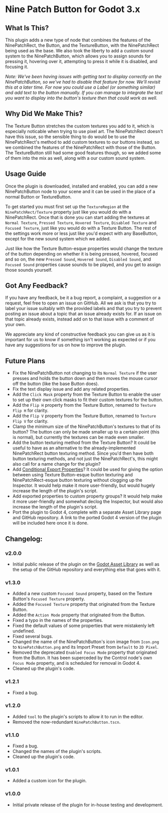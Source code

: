 # Nine Patch Button for Godot 3.x

## What Is This?
This plugin adds a new type of node that combines the features of the NinePatchRect, the Button, and the TextureButton, with the NinePatchRect being used as the base. We also took the liberty to add a custom sound system to the NinePatchButton, which allows you to assign sounds for pressing it, hovering over it, attempting to press it while it is disabled, and focusing it.

*Note: We've been having issues with getting text to display correctly on the NinePatchButton, so we've had to disable that feature for now. We'll revisit this at a later time. For now you could use a Label (or something similar) and add text to the button manually. If you can manage to integrate the text you want to display into the button's texture then that could work as well.*

## Why Did We Make This?
The Texture Button stretches the custom textures you add to it, which is especially noticable when trying to use pixel art. The NinePatchRect doesn't have this issue, so the sensible thing to do would be to use the NinePatchRect's method to add custom textures to our buttons instead, so we combined the features of the NinePatchRect with those of the Button. The TextureButton still had some good features though, so we added some of them into the mix as well, along with a our custom sound system.

## Usage Guide
Once the plugin is downloaded, installed and enabled, you can add a new NinePatchButton node to your scene and it can be used in the place of a normal Button or TextureButton.

To get started you must first set up the `TextureRegion` at the `NinePatchRect/Texture` property just like you would do with a NinePatchRect. Once that is done you can start adding the textures at `Normal Texture`, `Pressed Texture`, `Hovered Texture`, `Disabled Texture` and `Focused Texture`, just like you would do with a Texture Button. The rest of the settings work more or less just like you'd expect with any BaseButton, except for the new sound system which we added.

Just like how the Texture Button-esque properties would change the texture of the button depending on whether it is being pressed, hovered, focused and so on, the new `Pressed Sound`, `Hovered Sound`, `Disabled Sound`, and `Focused Sound` properties cause sounds to be played, and you get to assign those sounds yourself.

## Got Any Feedback?
If you have any feedback, be it a bug report, a complaint, a suggestion or a request, feel free to open an issue on GitHub. All we ask is that you try to label your issue suitably with the provided labels and that you try to prevent posting an issue about a topic that an issue already exists for. If an issue on that topic already exists, instead add on to that issue with a comment of your own.

We appreciate any kind of constructive feedback you can give us as it is important for us to know if something isn't working as expected or if you have any suggestions for us on how to improve the plugin.


## Future Plans
- Fix the NinePatchButton not changing to its `Normal Texture` if the user presses and holds the button down and then moves the mouse cursor off the button (like the base Button does).
- Fix the text display issue and add any related properties.
- Add the `Click Mask` property from the Texture Button to enable the user to set up their own click masks to fit their custom textures for the button.
- Add the `Flip H` property from the Texture Button, renamed to `Texture Flip H` for clarity.
- Add the `Flip V` property from the Texture Button, renamed to `Texture Flip V` for clarity.
- Clamp the minimum size of the NinePatchButton's textures to that of its button? The button can only be made smaller up to a certain point (this is normal), but currently the textures can be made even smaller.
- Add the button texturing method from the Texture Button? It could be useful to have as an alternative to the already-implemented NinePatchRect button texturing method. Since you'd then have both button texturing methods, and not just the NinePatchRect's, this might also call for a name change for the plugin?
- Add [Conditional Export Properties](http://kehomsforge.com/tutorials/single/gdConditionalProperty)? It could be used for giving the option between using Texture Button-esque button texturing and NinePatchRect-esque button texturing without clogging up the Inspector. It would help make it more user-friendly, but would hugely increase the length of the plugin's script.
- Add exported properties to custom property groups? It would help make it more user-friendly and somewhat declog the Inspector, but would also increase the length of the plugin's script.
- Port the plugin to Godot 4, complete with a separate Asset Library page and GitHub repository. A link to the ported Godot 4 version of the plugin will be included here once it is done.

## Changelog:
### v2.0.0
- Initial public release of the plugin on the [Godot Asset Library](https://godotengine.org/asset-library) as well as the setup of the GitHub repository and everything else that goes with it.

### v1.3.0
- Added a new custom `Focused Sound` property, based on the Texture Button's `Focused Texture` property.
- Added the `Focused Texture` property that originated from the Texture Button.
- Added the `Action Mode` property that originated from the Button.
- Fixed a typo in the names of the properties.
- Fixed the default values of some properties that were mistakenly left undefined.
- Fixed several bugs.
- Changed the name of the NinePatchButton's icon image from `Icon.png` to `NinePatchButton.png` and its Import Preset from `Default` to `2D Pixel`.
- Removed the deprecated `Enabled Focus Mode` property that originated from the Button. It has been superceded by the Control node's own `Focus Mode` property, and is scheduled for removal in Godot 4.
- Cleaned up the plugin's code.

### v1.2.1
- Fixed a bug.

### v1.2.0
- Added `tool` to the plugin's scripts to allow it to run in the editor.
- Removed the now-redundant `NinePatchButton.tscn`.

### v1.1.0
- Fixed a bug.
- Changed the names of the plugin's scripts.
- Cleaned up the plugin's code.

### v1.0.1
- Added a custom icon for the plugin.

### v1.0.0
- Initial private release of the plugin for in-house testing and development.
